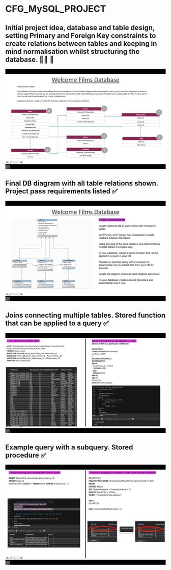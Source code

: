 # CFG_MySQL_PROJECT

## Initial project idea, database and table design, setting Primary and Foreign Key constraints to create relations between tables and keeping in mind normalisation whilst structuring the database. :woman_technologist: :thought_balloon:
![Slide1](./images/Slide1.png)

## Final DB diagram with all table relations shown. Project pass requirements listed :white_check_mark:  
![Slide2](./images/Slide2.png)

## Joins connecting multiple tables. Stored function that can be applied to a query :white_check_mark:
![Slide3](./images/Slide3.png)

## Example query with a subquery. Stored procedure :white_check_mark:  
![Slide4](./images/Slide4.png)
